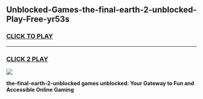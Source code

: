 
## Unblocked-Games-the-final-earth-2-unblocked-Play-Free-yr53s
<h3>
<a href="https://premium76.site?title=the-final-earth-2-unblocked&ref=17A">CLICK TO PLAY</a></h3>
<hr>

<h3>
<a href="https://premium76.site?title=the-final-earth-2-unblocked&ref=17A">CLICK 2 PLAY</a>
  
</h3>

<a href="https://premium76.site?title=the-final-earth-2-unblocked&ref=17A"><img src="https://clearcache.store/games.png"></a>


**the-final-earth-2-unblocked games unblocked: Your Gateway to Fun and Accessible Online Gaming**
